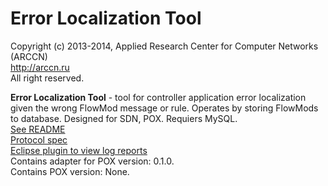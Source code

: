 Error Localization Tool
===========

Copyright (c) 2013-2014, Applied Research Center for Computer Networks (ARCCN) <br>
<a href=http://arccn.ru>http://arccn.ru</a><br>
All right reserved.

<b>Error Localization Tool</b> - tool for controller application error localization given the wrong FlowMod message or rule.
Operates by storing FlowMods to database. Designed for SDN, POX. Requiers MySQL.<br>
<a href=http://github.com/ARCCN/elt/blob/master/README_ELT>See README</a><br>
<a href=http://github.com/ARCCN/elt/blob/master/protocol/PROTOCOL_en>Protocol spec</a><br>
<a href=http://github.com/ARCCN/elt/blob/master/plugins/eclipse>Eclipse plugin to view log reports</a><br>
Contains adapter for POX version: 0.1.0.<br>
Contains POX version: None.

